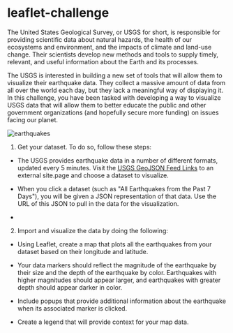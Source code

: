 # leaflet-challenge

The United States Geological Survey, or USGS for short, is responsible for providing scientific data about natural hazards, the health of our ecosystems and environment, and the impacts of climate and land-use change. Their scientists develop new methods and tools to supply timely, relevant, and useful information about the Earth and its processes.

The USGS is interested in building a new set of tools that will allow them to visualize their earthquake data. They collect a massive amount of data from all over the world each day, but they lack a meaningful way of displaying it. In this challenge, you have been tasked with developing a way to visualize USGS data that will allow them to better educate the public and other government organizations (and hopefully secure more funding) on issues facing our planet.

![earthquakes]([https://github.com/jennykardashov/leaflet-challenge/blob/main/Earthquakes.png](https://github.com/jennykardashov/leaflet-challenge/blob/main/Leaflet-Part-1/Images/Earthquakes.png))

1. Get your dataset. To do so, follow these steps:

  - The USGS provides earthquake data in a number of different formats, updated every 5 minutes. Visit the [USGS GeoJSON Feed Links](https://earthquake.usgs.gov/earthquakes/feed/v1.0/geojson.php) to an external site.page and choose a dataset to visualize.
  
  - When you click a dataset (such as "All Earthquakes from the Past 7 Days"), you will be given a JSON representation of that data. Use the URL of this JSON to pull in the data for the visualization.
  - 
2. Import and visualize the data by doing the following:

  - Using Leaflet, create a map that plots all the earthquakes from your dataset based on their longitude and latitude.

  - Your data markers should reflect the magnitude of the earthquake by their size and the depth of the earthquake by color. Earthquakes with higher magnitudes should appear larger, and earthquakes with greater depth should appear darker in color.

  - Include popups that provide additional information about the earthquake when its associated marker is clicked.

  - Create a legend that will provide context for your map data.
